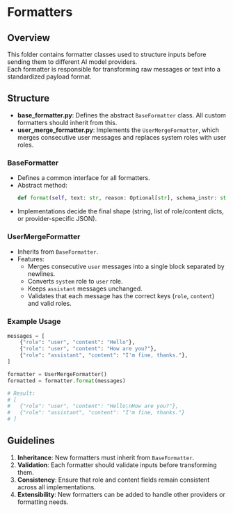 # Formatters

## Overview
This folder contains formatter classes used to structure inputs before sending them to different AI model providers.  
Each formatter is responsible for transforming raw messages or text into a standardized payload format.

## Structure
- **base_formatter.py**: Defines the abstract `BaseFormatter` class. All custom formatters should inherit from this.
- **user_merge_formatter.py**: Implements the `UserMergeFormatter`, which merges consecutive user messages and replaces system roles with user roles.

### BaseFormatter
- Defines a common interface for all formatters.
- Abstract method:
  ```python
  def format(self, text: str, reason: Optional[str], schema_instr: str, prompt_template: Optional[str]) -> Any
  ```
- Implementations decide the final shape (string, list of role/content dicts, or provider-specific JSON).

### UserMergeFormatter
- Inherits from `BaseFormatter`.
- Features:
  - Merges consecutive `user` messages into a single block separated by newlines.
  - Converts `system` role to `user` role.
  - Keeps `assistant` messages unchanged.
  - Validates that each message has the correct keys (`role`, `content`) and valid roles.

### Example Usage
```python
messages = [
    {"role": "user", "content": "Hello"},
    {"role": "user", "content": "How are you?"},
    {"role": "assistant", "content": "I'm fine, thanks."},
]

formatter = UserMergeFormatter()
formatted = formatter.format(messages)

# Result:
# [
#   {"role": "user", "content": "Hello\nHow are you?"},
#   {"role": "assistant", "content": "I'm fine, thanks."}
# ]
```

## Guidelines
1. **Inheritance**: New formatters must inherit from `BaseFormatter`.
2. **Validation**: Each formatter should validate inputs before transforming them.
3. **Consistency**: Ensure that role and content fields remain consistent across all implementations.
4. **Extensibility**: New formatters can be added to handle other providers or formatting needs.

